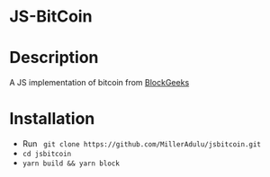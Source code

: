 # JS-BitCoin

# Description
A JS implementation of bitcoin from [BlockGeeks](https://blockgeeks.com/guides/code-a-bitcoin-blockchain-in-javascript/)

# Installation

- Run ` git clone https://github.com/MillerAdulu/jsbitcoin.git`
- `cd jsbitcoin`
- `yarn build && yarn block`